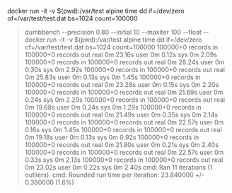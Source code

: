  docker run -it -v $(pwd):/var/test alpine time dd if=/dev/zero of=/var/test/test.dat bs=1024 count=100000

> dumbbench --precision 0.80 --initial 10 --maxiter 100 --float -- docker run -it -v $(pwd):/var/test alpine time dd if=/dev/zero of=/var/test/test.dat bs=1024 count=100000
100000+0 records in
100000+0 records out
real	0m 23.16s
user	0m 0.12s
sys	0m 2.09s
100000+0 records in
100000+0 records out
real	0m 28.24s
user	0m 0.30s
sys	0m 2.92s
100000+0 records in
100000+0 records out
real	0m 25.83s
user	0m 0.13s
sys	0m 1.45s
100000+0 records in
100000+0 records out
real	0m 23.28s
user	0m 0.15s
sys	0m 2.20s
100000+0 records in
100000+0 records out
real	0m 21.69s
user	0m 0.24s
sys	0m 2.29s
100000+0 records in
100000+0 records out
real	0m 19.68s
user	0m 0.24s
sys	0m 1.29s
100000+0 records in
100000+0 records out
real	0m 21.49s
user	0m 0.35s
sys	0m 2.14s
100000+0 records in
100000+0 records out
real	0m 22.57s
user	0m 0.16s
sys	0m 1.45s
100000+0 records in
100000+0 records out
real	0m 19.18s
user	0m 0.13s
sys	0m 0.92s
100000+0 records in
100000+0 records out
real	0m 21.80s
user	0m 0.21s
sys	0m 2.40s
100000+0 records in
100000+0 records out
real	0m 22.57s
user	0m 0.33s
sys	0m 2.13s
100000+0 records in
100000+0 records out
real	0m 23.02s
user	0m 0.22s
sys	0m 2.40s
cmd: Ran 11 iterations (1 outliers).
cmd: Rounded run time per iteration: 23.840000 +/- 0.380000 (1.6%)
